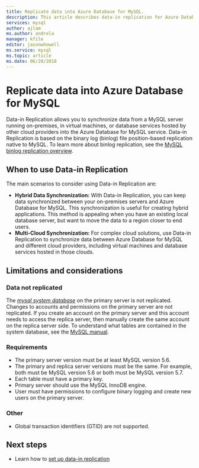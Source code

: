 ```yaml
---
title: Replicate data into Azure Database for MySQL.
description: This article describes data-in replication for Azure Database for MySQL.
services: mysql
author: ajlam
ms.author: andrela
manager: kfile
editor: jasonwhowell
ms.service: mysql
ms.topic: article
ms.date: 06/20/2018
---
```


# Replicate data into Azure Database for MySQL

Data-in Replication allows you to synchronize data from a MySQL server running on-premises, in virtual machines, or database services hosted by other cloud providers into the Azure Database for MySQL service. Data-in Replication is based on the binary log (binlog) file position-based replication native to MySQL. To learn more about binlog replication, see the [MySQL binlog replication overview](https://dev.mysql.com/doc/refman/5.7/en/binlog-replication-configuration-overview.html). 

## When to use Data-in Replication
The main scenarios to consider using Data-in Replication are:

- **Hybrid Data Synchronization:** With Data-in Replication, you can keep data synchronized between your on-premises servers and Azure Database for MySQL. This synchronization is useful for creating hybrid applications. This method is appealing when you have an existing local database server, but want to move the data to a region closer to end users.
- **Multi-Cloud Synchronization:** For complex cloud solutions, use Data-in Replication to synchronize data between Azure Database for MySQL and different cloud providers, including virtual machines and database services hosted in those clouds.

## Limitations and considerations

### Data not replicated
The [*mysql system database*](https://dev.mysql.com/doc/refman/5.7/en/system-database.html) on the primary server is not replicated. Changes to accounts and permissions on the primary server are not replicated. If you create an account on the primary server and this account needs to access the replica server, then manually create the same account on the replica server side. To understand what tables are contained in the system database, see the [MySQL manual](https://dev.mysql.com/doc/refman/5.7/en/system-database.html).

### Requirements
- The primary server version must be at least MySQL version 5.6. 
- The primary and replica server versions must be the same. For example, both must be MySQL version 5.6 or both must be MySQL version 5.7.
- Each table must have a primary key.
- Primary server should use the MySQL InnoDB engine.
- User must have permissions to configure binary logging and create new users on the primary server.

### Other
- Global transaction identifiers (GTID) are not supported.

## Next steps
- Learn how to [set up data-in replication](howto-data-in-replication.md)
